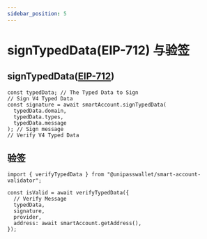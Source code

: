 ```yaml
---
sidebar_position: 5
---
```


# signTypedData(EIP-712) 与验签

## signTypedData([EIP-712](https://eips.ethereum.org/EIPS/eip-712))

```tsx
const typedData; // The Typed Data to Sign
// Sign V4 Typed Data
const signature = await smartAccount.signTypedData(
  typedData.domain,
  typedData.types,
  typedData.message
); // Sign message
// Verify V4 Typed Data
```

## 验签

```tsx
import { verifyTypedData } from "@unipasswallet/smart-account-validator";

const isValid = await verifyTypedData({
  // Verify Message
  typedData,
  signature,
  provider,
  address: await smartAccount.getAddress(),
});
```